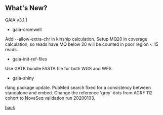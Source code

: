## What's New?

GAIA v3.1.1

*   gaia-cromwell

Add --allow-extra-chr in kinship calculation. Setup MQ20 in coverage calculation, so reads have MQ below 20 will be counted in poor region < 15 reads.

*   gaia-init-ref-files

Use GATK bundle FASTA file for both WGS and WES. 

*   gaia-shiny

rlang package update. PubMed search fixed for a consistency between standalone and embed. Change the reference 'grey' dots from AGRF 112 cohort to NovaSeq validation run 20200103.

[back](./)

